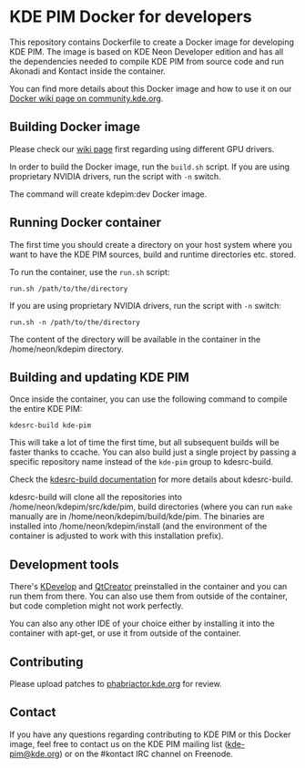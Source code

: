 # KDE PIM Docker for developers

This repository contains Dockerfile to create a Docker image for developing
KDE PIM. The image is based on KDE Neon Developer edition and has all the
dependencies needed to compile KDE PIM from source code and run Akonadi and
Kontact inside the container.

You can find more details about this Docker image and how to use it on our
[Docker wiki page on community.kde.org](https://community.kde.org/KDE_PIM/Docker).

## Building Docker image

Please check our [wiki page](https://community.kde.org/KDE_PIM/Docker) first
regarding using different GPU drivers.

In order to build the Docker image, run the `build.sh` script. If you are
using proprietary NVIDIA drivers, run the script with `-n` switch.

The command will create kdepim:dev Docker image.

## Running Docker container

The first time you should create a directory on your host system where you
want to have the KDE PIM sources, build and runtime directories etc. stored.

To run the container, use the `run.sh` script:

`run.sh /path/to/the/directory`

If you are using proprietary NVIDIA drivers, run the script with `-n` switch:

`run.sh -n /path/to/the/directory`

The content of the directory will be available in the container in the
/home/neon/kdepim directory.

## Building and updating KDE PIM

Once inside the container, you can use the following command to compile the
entire KDE PIM:

`kdesrc-build kde-pim`

This will take a lot of time the first time, but all subsequent builds will be
faster thanks to ccache. You can also build just a single project by passing a
specific repository name instead of the `kde-pim` group to kdesrc-build.

Check the [kdesrc-build documentation](https://kdesrc-build.kde.org) for more
details about kdesrc-build.

kdesrc-build will clone all the repositories into /home/neon/kdepim/src/kde/pim,
build directories (where you can run `make` manually are in /home/neon/kdepim/build/kde/pim.
The binaries are installed into /home/neon/kdepim/install (and the environment
of the container is adjusted to work with this installation prefix).


## Development tools

There's [KDevelop](https://www.kdevelop.org) and [QtCreator](https://www.qt.io/ide/)
preinstalled in the container and you can run them from there. You can also use
them from outside of the container, but code completion might not work perfectly.

You can also any other IDE of your choice either by installing it into the container
with apt-get, or use it from outside of the container.

## Contributing

Please upload patches to [phabriactor.kde.org](https://phabricator.kde.org) for
review.


## Contact

If you have any questions regarding contributing to KDE PIM or this Docker image,
feel free to contact us on the KDE PIM mailing list (kde-pim@kde.org) or on the
#kontact IRC channel on Freenode.
